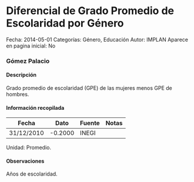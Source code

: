 Diferencial de Grado Promedio de Escolaridad por Género
=====

Fecha: 2014-05-01
Categorías: Género, Educación
Autor: IMPLAN
Aparece en pagina inicial: No

### Gómez Palacio

#### Descripción

Grado promedio de escolaridad (GPE) de las mujeres menos GPE de hombres.

<!-- break -->

#### Información recopilada

<table class="table table-hover table-bordered matriz">
  <thead>
    <tr><th>Fecha</th><th>Dato</th><th>Fuente</th><th>Notas</th></tr>
  </thead>
  <tbody>
    <tr><td class="centrado">31/12/2010</td><td class="derecha">-0.2000</td><td>INEGI</td><td></td></tr>
  </tbody>
</table>

Unidad: Promedio.

#### Observaciones

Años de escolaridad.

